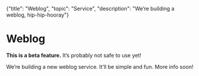 {"title": "Weblog", "topic": "Service", "description": "We’re building a weblog, hip-hip-hooray"}

# Weblog

<div class="container rounded yellow-5-bg black-fg">
<i class="fa-solid fa-flask"></i> <strong>This is a beta feature.</strong> It’s probably not safe to use yet!
</div>

We’re building a new weblog service. It’ll be simple and fun. More info soon!